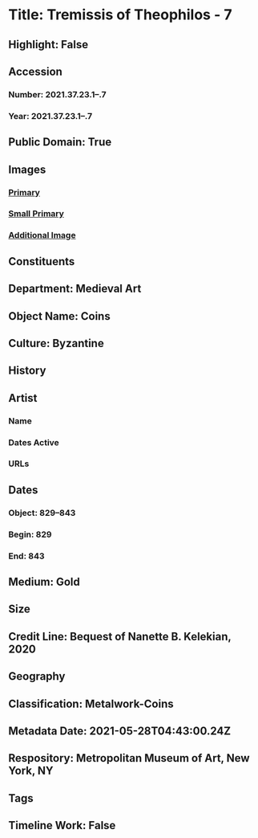 # Title: Tremissis of Theophilos - 7
## Highlight: False
## Accession
### Number: 2021.37.23.1–.7
### Year: 2021.37.23.1–.7
## Public Domain: True
## Images
### [Primary](https://images.metmuseum.org/CRDImages/md/original/KN357AREV.JPG)
### [Small Primary](https://images.metmuseum.org/CRDImages/md/web-large/KN357AREV.JPG)
### [Additional Image](https://images.metmuseum.org/CRDImages/md/original/KN357BREV.JPG)
## Constituents
## Department: Medieval Art
## Object Name: Coins
## Culture: Byzantine
## History
## Artist
### Name
### Dates Active
### URLs
## Dates
### Object: 829–843
### Begin: 829
### End: 843
## Medium: Gold
## Size
## Credit Line: Bequest of Nanette B. Kelekian, 2020
## Geography
## Classification: Metalwork-Coins
## Metadata Date: 2021-05-28T04:43:00.24Z
## Respository: Metropolitan Museum of Art, New York, NY
## Tags
## Timeline Work: False